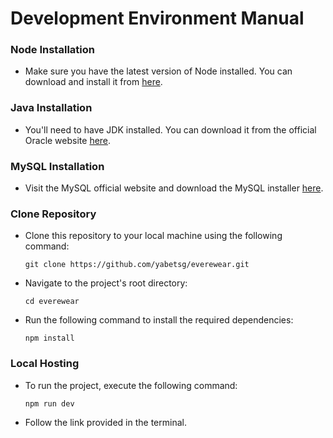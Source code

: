 # Development Environment Manual


### Node Installation
    
- Make sure you have the latest version of Node installed. You can download and install it from <a href="https://nodejs.org/en/download">here</a>.

### Java Installation

- You'll need to have JDK installed. You can download it from the official Oracle website <a href="https://www.oracle.com/java/technologies/downloads/">here</a>.

### MySQL Installation

- Visit the MySQL official website and download the MySQL installer <a href="https://dev.mysql.com/downloads/mysql/">here</a>.



### Clone Repository

-  Clone this repository to your local machine using the following command:

    `git clone https://github.com/yabetsg/everewear.git`
- Navigate to the project's root directory:
    
    `cd everewear`
-  Run the following command to install the required dependencies:

     `npm install`

### Local Hosting

- To run the project, execute the following command:

    `npm run dev`
- Follow the link provided in the terminal.